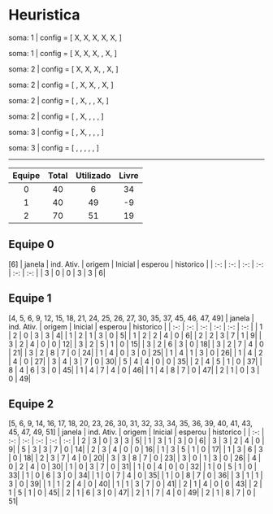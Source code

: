# Heuristica

soma: 1 | config = [ X, X, X, X, X, ]

soma: 1 | config = [ X, X, X,  , X, ]

soma: 2 | config = [ X, X, X,  , X, ]

soma: 2 | config = [  , X, X,  , X, ]

soma: 2 | config = [  , X,  ,  , X, ]

soma: 2 | config = [  , X,  ,  ,  , ]

soma: 3 | config = [  , X,  ,  ,  , ]

soma: 3 | config = [  ,  ,  ,  ,  , ]



--------

Equipe | Total | Utilizado | Livre |
| :-: | :-: | :-: | :-: |
| 0 | 40 | 6 | 34
| 1 | 40 | 49 | -9
| 2 | 70 | 51 | 19

## Equipe 0
[6]
| janela | ind. Ativ. | origem | Inicial | esperou | historico |
| :-: | :-: | :-: | :-: | :-: | :-: |
| 3 | 0 | 0 | 3 | 3 | 6|


## Equipe 1
[4, 5, 6, 9, 12, 15, 18, 21, 24, 25, 26, 27, 30, 35, 37, 45, 46, 47, 49]
| janela | ind. Ativ. | origem | Inicial | esperou | historico |
| :-: | :-: | :-: | :-: | :-: | :-: |
| 1 | 2 | 0 | 3 | 3 | 4|
| 1 | 2 | 1 | 3 | 0 | 5|
| 1 | 2 | 2 | 4 | 0 | 6|
| 2 | 2 | 3 | 7 | 1 | 9|
| 3 | 2 | 4 | 0 | 0 | 12|
| 3 | 2 | 5 | 1 | 0 | 15|
| 3 | 2 | 6 | 3 | 0 | 18|
| 3 | 2 | 7 | 4 | 0 | 21|
| 3 | 2 | 8 | 7 | 0 | 24|
| 1 | 4 | 0 | 3 | 0 | 25|
| 1 | 4 | 1 | 3 | 0 | 26|
| 1 | 4 | 2 | 4 | 0 | 27|
| 3 | 4 | 3 | 7 | 0 | 30|
| 5 | 4 | 4 | 0 | 0 | 35|
| 2 | 4 | 5 | 1 | 0 | 37|
| 8 | 4 | 6 | 3 | 0 | 45|
| 1 | 4 | 7 | 4 | 0 | 46|
| 1 | 4 | 8 | 7 | 0 | 47|
| 2 | 1 | 0 | 3 | 0 | 49|


## Equipe 2
[5, 6, 9, 14, 16, 17, 18, 20, 23, 26, 30, 31, 32, 33, 34, 35, 36, 39, 40, 41, 43, 45, 47, 49, 51]
| janela | ind. Ativ. | origem | Inicial | esperou | historico |
| :-: | :-: | :-: | :-: | :-: | :-: |
| 2 | 3 | 0 | 3 | 3 | 5|
| 1 | 3 | 1 | 3 | 0 | 6|
| 3 | 3 | 2 | 4 | 0 | 9|
| 5 | 3 | 3 | 7 | 0 | 14|
| 2 | 3 | 4 | 0 | 0 | 16|
| 1 | 3 | 5 | 1 | 0 | 17|
| 1 | 3 | 6 | 3 | 0 | 18|
| 2 | 3 | 7 | 4 | 0 | 20|
| 3 | 3 | 8 | 7 | 0 | 23|
| 3 | 0 | 1 | 3 | 0 | 26|
| 4 | 0 | 2 | 4 | 0 | 30|
| 1 | 0 | 3 | 7 | 0 | 31|
| 1 | 0 | 4 | 0 | 0 | 32|
| 1 | 0 | 5 | 1 | 0 | 33|
| 1 | 0 | 6 | 3 | 0 | 34|
| 1 | 0 | 7 | 4 | 0 | 35|
| 1 | 0 | 8 | 7 | 0 | 36|
| 3 | 1 | 1 | 3 | 0 | 39|
| 1 | 1 | 2 | 4 | 0 | 40|
| 1 | 1 | 3 | 7 | 0 | 41|
| 2 | 1 | 4 | 0 | 0 | 43|
| 2 | 1 | 5 | 1 | 0 | 45|
| 2 | 1 | 6 | 3 | 0 | 47|
| 2 | 1 | 7 | 4 | 0 | 49|
| 2 | 1 | 8 | 7 | 0 | 51|



